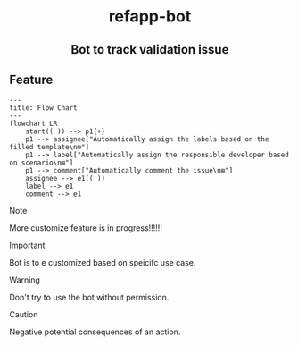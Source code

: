 <h1 align="center">refapp-bot</h1>
<h2 align="center">Bot to track validation issue</h2>

## Feature

```mermaid
---
title: Flow Chart
---
flowchart LR
    start(( )) --> p1{+}
    p1 --> assignee["Automatically assign the labels based on the filled template\n⊞"]
    p1 --> label["Automatically assign the responsible developer based on scenario\n⊞"]
    p1 --> comment["Automatically comment the issue\n⊞"]
    assignee --> e1(( ))
    label --> e1
    comment --> e1
```

> [!NOTE]  
> More customize feature is in progress!!!!!!

> [!IMPORTANT]  
> Bot is to e customized based on speicifc use case.

> [!WARNING]  
> Don't try to use the bot without permission.

> [!CAUTION]
> Negative potential consequences of an action.

